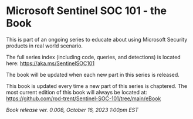 # Microsoft Sentinel SOC 101 - the Book

This is part of an ongoing series to educate about using Microsoft Security products in real world scenario.

The full series index (including code, queries, and detections) is located here: https://aka.ms/SentinelSOC101 

The book will be updated when each new part in this series is released.

This book is updated every time a new part of this series is chaptered. The most current edition of this book will always be located at: https://github.com/rod-trent/Sentinel-SOC-101/tree/main/eBook 

*Book release ver. 0.008, October 16, 2023 1:00pm EST*

